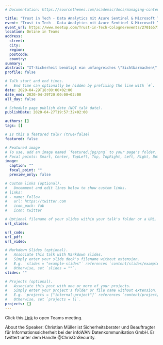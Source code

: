 ```yaml
---
# Documentation: https://sourcethemes.com/academic/docs/managing-content/

title: "Trust in Tech - Data Analytics mit Azure Sentinel & Microsoft Threat Protection"
event: "Trust in Tech - Data Analytics mit Azure Sentinel & Microsoft Threat Protection"
event_url: https://www.meetup.com/Trust-in-Tech-Cologne/events/270165772/
location: Online in Teams
address:
  street:
  city:
  region:
  postcode:
  country:
summary:
abstract: "IT-Sicherheit benötigt ein umfangreiches \"Sichtbarmachen\" von Informationen um Auffälligkeiten zu erkennen. Azure Sentinel bietet in Kombination mit Log Analytics und Azure Monitor genau das. Die Datenquellen können dabei vielfältig sein: Microsoft 365, VMs, Server, ... In dieser Session zeigt euch Chris die Anbindung von nativen und weiteren Systemen sowie die sinnvolle Weiterverarbeitung von Events."
profile: false

# Talk start and end times.
#   End time can optionally be hidden by prefixing the line with `#`.
date: 2020-04-29T18:00:00+02:00
date_end: 2020-04-29T20:00:00+02:00
all_day: false

# Schedule page publish date (NOT talk date).
publishDate: 2020-04-27T19:57:32+02:00

authors: []
tags: []

# Is this a featured talk? (true/false)
featured: false

# Featured image
# To use, add an image named `featured.jpg/png` to your page's folder. 
# Focal points: Smart, Center, TopLeft, Top, TopRight, Left, Right, BottomLeft, Bottom, BottomRight.
image:
  caption: ""
  focal_point: ""
  preview_only: false

# Custom links (optional).
#   Uncomment and edit lines below to show custom links.
# links:
# - name: Follow
#   url: https://twitter.com
#   icon_pack: fab
#   icon: twitter

# Optional filename of your slides within your talk's folder or a URL.
url_slides:

url_code:
url_pdf:
url_video:

# Markdown Slides (optional).
#   Associate this talk with Markdown slides.
#   Simply enter your slide deck's filename without extension.
#   E.g. `slides = "example-slides"` references `content/slides/example-slides.md`.
#   Otherwise, set `slides = ""`.
slides: ""

# Projects (optional).
#   Associate this post with one or more of your projects.
#   Simply enter your project's folder or file name without extension.
#   E.g. `projects = ["internal-project"]` references `content/project/deep-learning/index.md`.
#   Otherwise, set `projects = []`.
projects: []
---
```


Click this [Link](https://teams.microsoft.com/l/meetup-join/19%3ameeting_ZjU1YzBiOGMtM2Y4MC00ZjBhLTgyMmUtMGM0ODA4MGM0MzVi%40thread.v2/0?context=%7b%22Tid%22%3a%227ef29c2c-f6a3-47f9-afac-aa30e23016c3%22%2c%22Oid%22%3a%22784cb05d-9f7a-434b-83ad-72842eebd2f8%22%7d) to open Teams meeting.

About the Speaker:
Christian Müller ist Sicherheitsberater und Beauftragter für Informationssicherheit bei der infoWAN Datenkommunikation GmbH. Er twittert unter dem Handle @ChrisOnSecurity.